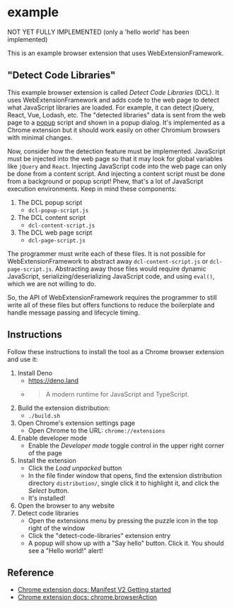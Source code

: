 # example

NOT YET FULLY IMPLEMENTED (only a 'hello world' has been implemented)

This is an example browser extension that uses WebExtensionFramework.

## "Detect Code Libraries"

This example browser extension is called *Detect Code Libraries* (DCL). It uses WebExtensionFramework and adds code to
the web page to detect what JavaScript libraries are loaded. For example, it can detect jQuery, React, Vue, Lodash, etc.
The "detected libraries" data is sent from the web page to
a [popup](https://developer.mozilla.org/en-US/docs/Mozilla/Add-ons/WebExtensions/user_interface/Popups)
script and shown in a popup dialog. It's implemented as a Chrome extension but it should work easily on other Chromium
browsers with minimal changes.

Now, consider how the detection feature must be implemented. JavaScript must be injected into the web page so that it
may look for global variables like `jQuery` and `React`. Injecting JavaScript code into the web page can only be done
from a content script. And injecting a content script must be done from a background or popup script! Phew, that's a lot
of JavaScript execution environments. Keep in mind these components:

1) The DCL popup script
    * `dcl-popup-script.js`
2) The DCL content script
    * `dcl-content-script.js`
3) The DCL web page script
    * `dcl-page-script.js`

The programmer must write each of these files. It is not possible for WebExtensionFramework to abstract away
`dcl-content-script.js` or `dcl-page-script.js`. Abstracting away those files would require dynamic JavaScript,
serializing/deserializing JavaScript code, and using `eval()`, which we are not willing to do.

So, the API of WebExtensionFramework requires the programmer to still write all of these files but offers functions to
reduce the boilerplate and handle message passing and lifecycle timing.

## Instructions

Follow these instructions to install the tool as a Chrome browser extension and use it:

1. Install Deno
    * <https://deno.land>
    * > A modern runtime for JavaScript and TypeScript.
1. Build the extension distribution:
    * `./build.sh`
1. Open Chrome's extension settings page
    * Open Chrome to the URL: `chrome://extensions`
1. Enable developer mode
    * Enable the *Developer mode* toggle control in the upper right corner of the page
1. Install the extension
    * Click the *Load unpacked* button
    * In the file finder window that opens, find the extension distribution directory `distribution/`, single click it
      to highlight it, and click the *Select* button.
    * It's installed!
1. Open the browser to any website
1. Detect code libraries
    * Open the extensions menu by pressing the puzzle icon in the top right of the window
    * Click the "detect-code-libraries" extension entry
    * A popup will show up with a "Say hello" button. Click it. You should see a "Hello world!" alert!

## Reference

* [Chrome extension docs: Manifest V2 Getting started](https://developer.chrome.com/docs/extensions/mv2/getstarted/)
* [Chrome extension docs: chrome.browserAction](https://developer.chrome.com/docs/extensions/reference/browserAction/)
